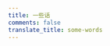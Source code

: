 ```yaml
---
title: 一些话
comments: false
translate_title: some-words
---
```


<body>
 <!-- 引用artitalk -->
<script type="text/javascript" src="https://unpkg.com/artitalk" class="pjax-reload"></script>
<!-- 存放说说的容器 -->
<div id="artitalk_main"></div>
<script class="pjax-reload">
new Artitalk({
    appId: 'AL2qc8mR3D1gcLYeQWEWNh62-MdYXbMMI', // Your leancloud appId
    appKey: '7oWMi8af1pHJeuxeDGsjEson', // Your leancloud appKey
    pageSize: 2000000,
    avatarPla:"https://cdn.jsdelivr.net/gh/kitety/blog_img/2020-10-17/1602950338964-image.png"
})
</script>
</body>
